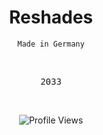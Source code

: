 <h1 align="center">Reshades</h1>
<p align="center"><code>Made in Germany</code></p>
<br>
<p align="center">
  <samp>
    2033
</samp><br>
</p>
<br>

<p align="center">
<img src="https://api.visitorbadge.io/api/VisitorHit?user=luyatools&countColorcountColor&countColor=%230095FF" alt="Profile Views"/>
</p>



